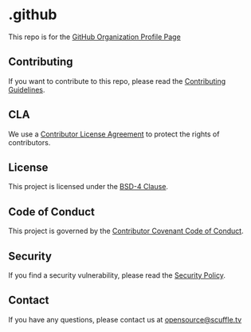 # .github

This repo is for the [GitHub Organization Profile Page](https://github.com/ScuffleTV)

## Contributing

If you want to contribute to this repo, please read the [Contributing Guidelines](CONTRIBUTING.md).

## CLA

We use a [Contributor License Agreement](CLA.md) to protect the rights of contributors.

## License

This project is licensed under the [BSD-4 Clause](LICENSE.md).

## Code of Conduct

This project is governed by the [Contributor Covenant Code of Conduct](CODE_OF_CONDUCT.md).

## Security

If you find a security vulnerability, please read the [Security Policy](SECURITY.md).

## Contact

If you have any questions, please contact us at [opensource@scuffle.tv](mailto:opensource@scuffle.tv)
